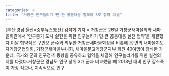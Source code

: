 ```yaml
---
categories: a
title: "거창군 인구늘리기 민·관 공동대응 릴레이 3호 협약 체결"
---
```

[부산·경남·울산=중부뉴스통신] 김석희 기자 = 거창군은 26일 거창군새마을회와 새마을회관에서 ‘인구증가 도시 실현을 위한 인구늘리기 민·관 공동대응 실천 협약’을 체결했다.이날 협약식은 구인모 군수와 최두한 거창군새마을회장을 비롯해 읍·면의 새마을지도자거창군협의회, 거창군새마을부녀회, 새마을문고거창군지부 회원 40여명이 참석한 가운데, 국가와 군의 인구정책 동향을 공유하고 협약을 체결해 인구늘리기를 위한 실천의지를 다졌다.거창군은 경남도 인구 상위 3개 군과 비교했을 때 2018년 대비 인구 감소폭이 가장 적으나, 지속적으로 인구